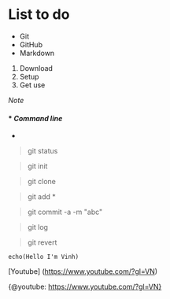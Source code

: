 # List to do 
* Git 
* GitHub
* Markdown
1. Download
2. Setup
3. Get use

*Note*

#### * ***Command line***
*
> git status

> git init 

> git clone

> git add * 

> git commit -a -m "abc"

> git log

> git revert


``` echo(Hello I'm Vinh) ```

[Youtube] (<https://www.youtube.com/?gl=VN>)

{@youtube: https://www.youtube.com/?gl=VN}

